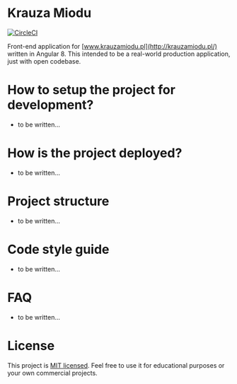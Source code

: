 # Krauza Miodu

[![CircleCI](https://circleci.com/gh/krauza-miodu/krauza-miodu-front.svg?style=svg)](https://circleci.com/gh/krauza-miodu/krauza-miodu-front)

Front-end application for [www.krauzamiodu.pl](http://krauzamiodu.pl/) written in Angular 8. This intended to be a
real-world production application, just with open codebase.

# How to setup the project for development?

- to be written...

# How is the project deployed?

- to be written...

# Project structure

- to be written...

# Code style guide

- to be written...

# FAQ

- to be written...

# License

This project is <a href="https://en.wikipedia.org/wiki/MIT_License">MIT licensed</a>.
Feel free to use it for educational purposes or your own commercial projects.
